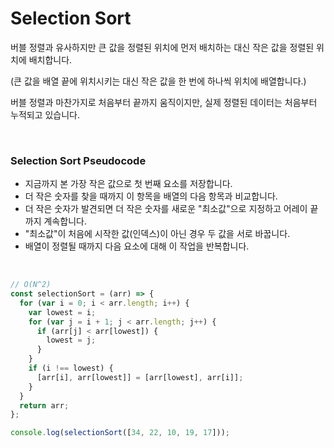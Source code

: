 # Selection Sort
버블 정렬과 유사하지만 큰 값을 정렬된 위치에 먼저 배치하는 대신 작은 값을 정렬된 위치에 배치합니다. 

(큰 값을 배열 끝에 위치시키는 대신 작은 값을 한 번에 하나씩 위치에 배열합니다.)

버블 정렬과 마찬가지로 처음부터 끝까지 움직이지만, 실제 정렬된 데이터는 처음부터 누적되고 있습니다. 

<br>

### Selection Sort Pseudocode
- 지금까지 본 가장 작은 값으로 첫 번째 요소를 저장합니다.
- 더 작은 숫자를 찾을 때까지 이 항목을 배열의 다음 항목과 비교합니다.
- 더 작은 숫자가 발견되면 더 작은 숫자를 새로운 "최소값"으로 지정하고 어레이 끝까지 계속합니다.
- "최소값"이 처음에 시작한 값(인덱스)이 아닌 경우 두 값을 서로 바꿉니다.
- 배열이 정렬될 때까지 다음 요소에 대해 이 작업을 반복합니다.

<br>

```js
// O(N^2)
const selectionSort = (arr) => {
  for (var i = 0; i < arr.length; i++) {
    var lowest = i;
    for (var j = i + 1; j < arr.length; j++) {
      if (arr[j] < arr[lowest]) {
        lowest = j;
      }
    }
    if (i !== lowest) {
      [arr[i], arr[lowest]] = [arr[lowest], arr[i]];
    }
  }
  return arr;
};

console.log(selectionSort([34, 22, 10, 19, 17]));
```